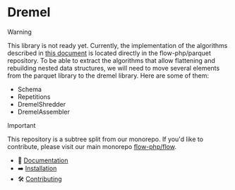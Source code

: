# Dremel

> [!WARNING]  
> This library is not ready yet. Currently, the implementation of the algorithms described in [this document](http://www-cs-students.stanford.edu/~adityagp/courses/cs598/papers/dremel.pdf) is located directly in the flow-php/parquet repository.
> To be able to extract the algorithms that allow flattening and rebuilding nested data structures, we will need to move several elements from the parquet library to the dremel library. 
> Here are some of them:
> 
> - Schema
> - Repetitions
> - DremelShredder 
> - DremelAssembler

> [!IMPORTANT]  
> This repository is a subtree split from our monorepo. If you'd like to contribute, please visit our main monorepo [flow-php/flow](https://github.com/flow-php/flow).

- 📜 [Documentation](https://github.com/flow-php/flow/blob/1.x/docs/components/libs/dremel.md)
- ➡️ [Installation](https://github.com/flow-php/flow/blob/1.x/docs/installation.md)
- 🛠️ [Contributing](https://github.com/flow-php/flow/blob/1.x/CONTRIBUTING.md)